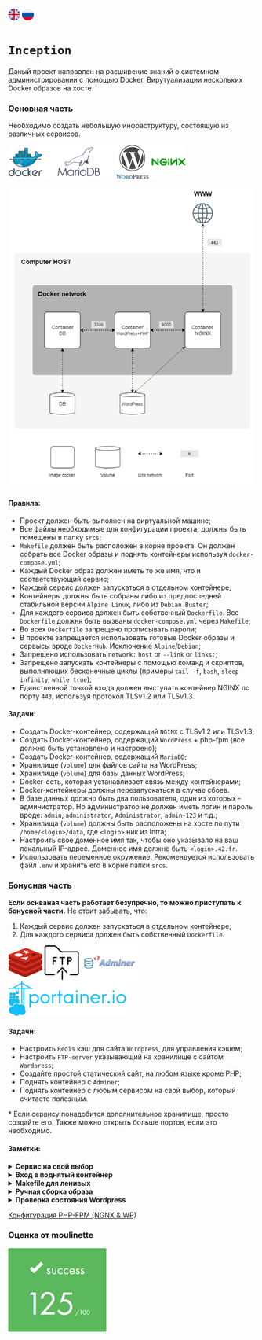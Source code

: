 [![eng](img/eng.png)](README.md) ![ru](img/ru.png)

# `Inception`
Даный проект направлен на расширение знаний о системном администрировании с помощью Docker.
Вирутуализации нескольких Docker образов на хосте.

### Основная часть
Необходимо создать небольшую инфраструктуру, состоящую из различных сервисов.

<img src="img/docker.svg" height="70" />
<img src="img/mariadb.svg" height="70" />
<img src="img/wordpress.svg" height="70" />
<img src="img/nginx.svg" height="70" />

![basic](img/basic.png)

#### Правила:
- Проект должен быть выполнен на виртуальной машине;
- Все файлы необходимые для конфигурации проекта, должны быть помещены в папку `srcs`;
- `Makefile` должен быть расположен в корне проекта. Он должен собрать все Docker образы и поднять контейнеры используя `docker-compose.yml`;
- Каждый Docker образ должен иметь то же имя, что и соответствующий сервис;
- Каждый сервис должен запускаться в отдельном контейнере;
- Контейнеры должны быть собраны либо из предпоследней стабильной версии `Alpine Linux`, либо из `Debian Buster`;
- Для каждого сервиса должен быть собственный `Dockerfile`.
Все `Dockerfile` должня быть вызваны `docker-compose.yml` через `Makefile`;
- Во всех `Dockerfile` запрещено прописывать пароли;
- В проекте запрещается использовать готовые Docker образы и сервысы вроде `DockerHub`.
Исключение `Alpine`/`Debian`;
- Запрещено использовать `network:` `host` or `--link` or `links:`;
- Запрещено запускать контейнеры с помощью команд и скриптов, выполняющих бесконечные циклы
(примеры `tail -f`, `bash`, `sleep infinity`, `while true`);
- Единственной точкой входа должен выступать контейнер NGINX по порту `443`, используя протокол TLSv1.2 или TLSv1.3.

#### Задачи:
- Создать Docker-контейнер, содержащий `NGINX` с TLSv1.2 или TLSv1.3;
- Создать Docker-контейнер, содержащий `WordPress` + php-fpm (все должно быть установлено и настроено);
- Создать Docker-контейнер, содержащий `MariaDB`;
- Хранилище (`volume`) для файлов сайта на WordPress;
- Хранилище (`volume`) для базы данных WordPress;
- Docker-сеть, которая устанавливает связь между контейнерами;
- Docker-контейнеры должны перезапускаться в случае сбоев.
- В базе данных должно быть два пользователя, один из которых - администратор.
Но администратор не должен иметь логин и пароль вроде: `admin`, `administrator`, `Administrator`, `admin-123` и т.д.;
- Хранилища (`volume`) должны быть расположены на хосте по пути `/home/<login>/data`, где `<login>` ник из Intra;
- Настроить свое доменное имя так, чтобы оно указывало на ваш локальный IP-адрес.
Доменное имя должно быть `<login>.42.fr`.
- Использовать переменное окружение. Рекомендуется использовать файл `.env` и хранить его в корне папки `srcs`.

### Бонусная часть
__Если оснваная часть работает безупречно, то можно приступать к бонусной части.__
Не стоит забывать, что:
1) Каждый сервис должен запускаться в отдельном контейнере;
2) Для каждого сервиса должен быть собственный `Dockerfile`.

<img src="img/redis.svg" height="70" />
<img src="img/ftp.svg" height="70" />
<img src="img/adminer.svg" height="70" />
<img src="img/portainer.svg" height="70" />

#### Задачи:
- Настроить `Redis` кэш для сайта `Wordpress`, для управления кэшем;
- Настроить `FTP-server` указывающий на хранилище с сайтом `Wordpress`;
- Создайте простой статический сайт, на любом языке кроме PHP;
- Поднять контейнер с `Adminer`;
- Поднять контейнер с любым сервисом на свой выбор, который считаете полезным.

\* Если сервису понадобится дополнительное хранилище, просто создайте его. Также можно открыть больше портов, если это необходимо.

#### Заметки:
<details>
<summary><b>Сервис на свой выбор</b></summary>
Начиная делать данный проект, у меня не было четкого плана на дополнительный сервис.

Так уж сложилось, что увидел первым `Portainer` и он запал в душу.
Объяснять зачем и почему не буду, тут надо просто поднять контейнер с ним)
Более подробная информации: [Официальный сайт](https://www.portainer.io/) | [Документация](https://docs.portainer.io/)
И есть одна неприятная пасхалка, которая фиксится, но мне было лень.
Поэтому сразу предупреждаю, что для первого входа в Portainer, есть timeout error.
</details>


<details>
<summary><b>Вход в поднятый контейнер</b></summary>
Когда контейнер поднят и хочется посмотреть, что там внутри.

```bash
docker exec -it <container> <shell>
```
`<container>` - заменяется на <container_id> или \<name>  (`docker ps`)
`<shell>` - `bash` если контейнер на базе __debian__, `sh` на базе __alpine__
</details>

<details>
<summary><b>Makefile для ленивых</b></summary>
Если надо часто залазить внутрь контейнера, рекомендую прописать в Makefile правило.

Для примера возьмем `mariadb`:

```Makefile
...
mariadb:
            docker exec -it mariadb bash
...
```
Это позволит в 2 слова заходить в контейнер.
```bash
make mariadb
```
</details>


<details>
<summary><b>Ручная сборка образа</b></summary>
Когда вы не понимаете или хотите понять, как рождается ваш образ, есть простое решение.
Собрать его самому с 0 использую все команды и конфиги.

```bash
docker run -it <os>
```
`<os>` - подставляем `debian:buster` или `alpine`
Не стоит забывать прописывать версию `os`, если образ не `latest`

</details>

<details>
<summary><b>Проверка состояния Wordpress</b></summary>
Поскольку виртуальная машина грузит Firefox очень долго, а проверить сайт надо по быстрее.
Можно получить ответ от сервера более быстрым способом.

```bash
curl -Ik https://<login>.42.fr
```
`<login>` - подставляем свой __login__ из Intra.
(если конечно не забыли поменять `localhost` в `/etc/hosts` и установлен `curl`)
</details>

[Конфигурация PHP-FPM (NGNX & WP)](https://serversforhackers.com/c/php-fpm-configuration-the-listen-directive)

### Оценка от moulinette
![125/100](img/125.png)
